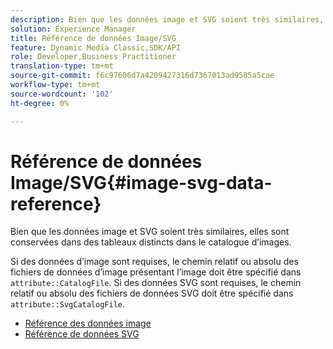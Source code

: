 ```yaml
---
description: Bien que les données image et SVG soient très similaires, elles sont conservées dans des tableaux distincts dans le catalogue d’images.
solution: Experience Manager
title: Référence de données Image/SVG
feature: Dynamic Media Classic,SDK/API
role: Developer,Business Practitioner
translation-type: tm+mt
source-git-commit: f6c97606d7a4209427316d7367013ad9585a5cae
workflow-type: tm+mt
source-wordcount: '102'
ht-degree: 0%

---
```



# Référence de données Image/SVG{#image-svg-data-reference}

Bien que les données image et SVG soient très similaires, elles sont conservées dans des tableaux distincts dans le catalogue d’images.

Si des données d’image sont requises, le chemin relatif ou absolu des fichiers de données d’image présentant l’image doit être spécifié dans `attribute::CatalogFile`. Si des données SVG sont requises, le chemin relatif ou absolu des fichiers de données SVG doit être spécifié dans `attribute::SvgCatalogFile`.

* [Référence des données image](c-image-data-reference/c-image-data-reference.md)
* [Référence de données SVG](c-svg-data-reference/c-svg-data-reference.md)
